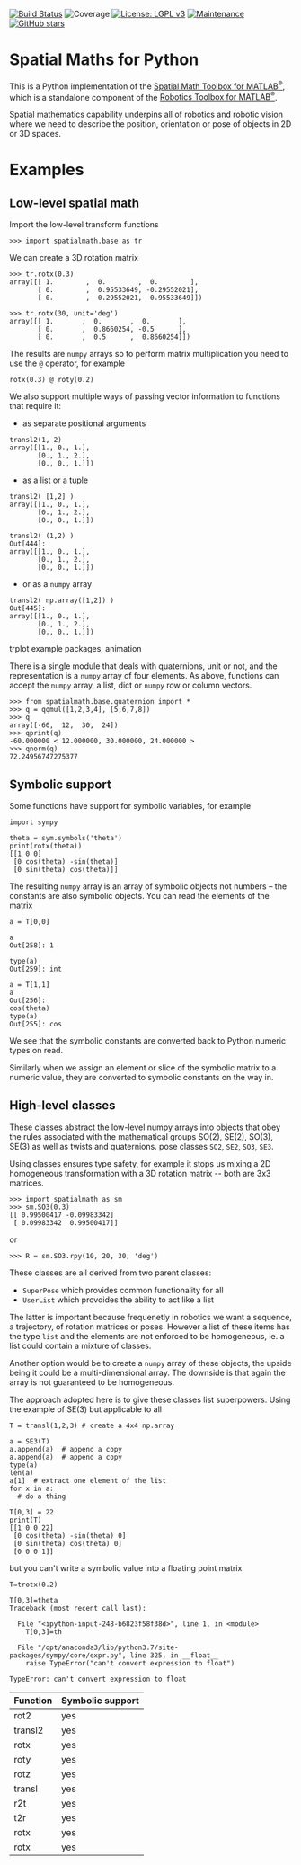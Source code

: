 [![Build Status](https://travis-ci.com/petercorke/spatialmath-python.svg?branch=master)](https://travis-ci.com/petercorke/spatialmath-python)
![Coverage](https://codecov.io/gh/petercorke/spatialmath-python/branch/master/graph/badge.svg)
[![License: LGPL v3](https://img.shields.io/badge/License-LGPL%20v3-blue.svg)](https://www.gnu.org/licenses/lgpl-3.0)
[![Maintenance](https://img.shields.io/badge/Maintained%3F-yes-green.svg)](https://GitHub.com/petercorke/spatialmath-python/graphs/commit-activity)
[![GitHub stars](https://img.shields.io/github/stars/petercorke/robotics-toolbox-matlab.svg?style=social&label=Star&maxAge=2592000)](https://GitHub.com/petercorke/spatialmath-python/stargazers/)
# Spatial Maths for Python

This is a Python implementation of the [Spatial Math Toolbox for MATLAB<sup>&reg;</sup>](https://github.com/petercorke/spatial-math), which is a standalone component of the [Robotics Toolbox for MATLAB<sup>&reg;</sup>](https://github.com/petercorke/robotics-toolbox-matlab).

Spatial mathematics capability underpins all of robotics and robotic vision where we need to describe the position, orientation or pose of objects in 2D or 3D spaces.


# Examples
## Low-level spatial math

Import the low-level transform functions

```
>>> import spatialmath.base as tr
```

We can create a 3D rotation matrix

```
>>> tr.rotx(0.3)
array([[ 1.        ,  0.        ,  0.        ],
       [ 0.        ,  0.95533649, -0.29552021],
       [ 0.        ,  0.29552021,  0.95533649]])

>>> tr.rotx(30, unit='deg')
array([[ 1.       ,  0.       ,  0.       ],
       [ 0.       ,  0.8660254, -0.5      ],
       [ 0.       ,  0.5      ,  0.8660254]])
```
The results are `numpy` arrays so to perform matrix multiplication you need to use the `@` operator, for example

```
rotx(0.3) @ roty(0.2)
```

We also support multiple ways of passing vector information to functions that require it:

* as separate positional arguments

```
transl2(1, 2)
array([[1., 0., 1.],
       [0., 1., 2.],
       [0., 0., 1.]])
```

* as a list or a tuple

```
transl2( [1,2] )
array([[1., 0., 1.],
       [0., 1., 2.],
       [0., 0., 1.]])

transl2( (1,2) )
Out[444]: 
array([[1., 0., 1.],
       [0., 1., 2.],
       [0., 0., 1.]])
```

* or as a `numpy` array

```
transl2( np.array([1,2]) )
Out[445]: 
array([[1., 0., 1.],
       [0., 1., 2.],
       [0., 0., 1.]])
```

trplot example
packages, animation

There is a single module that deals with quaternions, unit or not, and the representation is a `numpy` array of four elements.  As above, functions can accept the `numpy` array, a list, dict or `numpy` row or column vectors.

```
>>> from spatialmath.base.quaternion import *
>>> q = qqmul([1,2,3,4], [5,6,7,8])
>>> q
array([-60,  12,  30,  24])
>>> qprint(q)
-60.000000 < 12.000000, 30.000000, 24.000000 >
>>> qnorm(q)
72.24956747275377
```

## Symbolic support

Some functions have support for symbolic variables, for example

```
import sympy

theta = sym.symbols('theta')
print(rotx(theta))
[[1 0 0]
 [0 cos(theta) -sin(theta)]
 [0 sin(theta) cos(theta)]]
```

The resulting `numpy` array is an array of symbolic objects not numbers &ndash; the constants are also symbolic objects.  You can read the elements of the matrix

```
a = T[0,0]

a
Out[258]: 1

type(a)
Out[259]: int

a = T[1,1]
a
Out[256]: 
cos(theta)
type(a)
Out[255]: cos
```
We see that the symbolic constants are converted back to Python numeric types on read.

Similarly when we assign an element or slice of the symbolic matrix to a numeric value, they are converted to symbolic constants on the way in.



## High-level classes

These classes abstract the low-level numpy arrays into objects that obey the rules associated with the mathematical groups SO(2), SE(2), SO(3), SE(3) as well as twists and quaternions.  pose classes `SO2`, `SE2`, `SO3`, `SE3`.

Using classes ensures type safety, for example it stops us mixing a 2D homogeneous transformation with a 3D rotation matrix -- both are 3x3 matrices.

```
>>> import spatialmath as sm
>>> sm.SO3(0.3)
[[ 0.99500417 -0.09983342]
 [ 0.09983342  0.99500417]]
```
or
```
>>> R = sm.SO3.rpy(10, 20, 30, 'deg')
```

These classes are all derived from two parent classes:

* `SuperPose` which provides common functionality for all
* `UserList` which provdides the ability to act like a list 

The latter is important because frequenetly in robotics we want a sequence, a trajectory, of rotation matrices or poses.  However a list of these items has the type `list` and the elements are not enforced to be homogeneous, ie. a list could contain a mixture of classes.

Another option would be to create a `numpy` array of these objects, the upside being it could be a multi-dimensional array.  The downside is that again the array is not guaranteed to be homogeneous.


The approach adopted here is to give these classes list superpowers.  Using the example of SE(3) but applicable to all

```
T = transl(1,2,3) # create a 4x4 np.array

a = SE3(T)
a.append(a)  # append a copy
a.append(a)  # append a copy
type(a)
len(a)
a[1]  # extract one element of the list
for x in a:
  # do a thing
```




```
T[0,3] = 22
print(T)
[[1 0 0 22]
 [0 cos(theta) -sin(theta) 0]
 [0 sin(theta) cos(theta) 0]
 [0 0 0 1]]
```
but you can't write a symbolic value into a floating point matrix

```
T=trotx(0.2)

T[0,3]=theta
Traceback (most recent call last):

  File "<ipython-input-248-b6823f58f38d>", line 1, in <module>
    T[0,3]=th

  File "/opt/anaconda3/lib/python3.7/site-packages/sympy/core/expr.py", line 325, in __float__
    raise TypeError("can't convert expression to float")

TypeError: can't convert expression to float
```

| Function | Symbolic support |
|----------|------------------|
| rot2 | yes |
| transl2 | yes |
| rotx | yes |
| roty | yes |
| rotz | yes |
| transl | yes |
| r2t | yes |
| t2r | yes |
| rotx | yes |
| rotx | yes |







